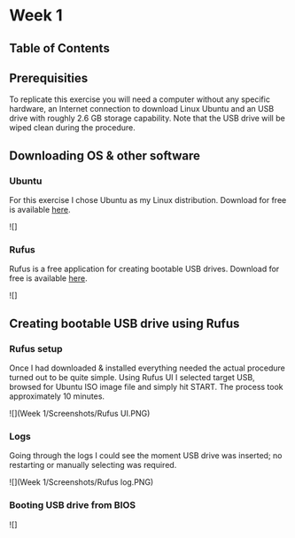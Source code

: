 # Week 1

## Table of Contents

## Prerequisities

To replicate this exercise you will need a computer without any specific hardware, an Internet connection to download Linux Ubuntu and an USB drive with roughly 2.6 GB storage capability. Note that the USB drive will be wiped clean during the procedure.

## Downloading OS & other software

### Ubuntu

For this exercise I chose Ubuntu as my Linux distribution. Download for free is available [here](https://ubuntu.com/#download).

![]

### Rufus

Rufus is a free application for creating bootable USB drives. Download for free is available [here](https://rufus.ie/).

![]

## Creating bootable USB drive using Rufus

### Rufus setup

Once I had downloaded & installed everything needed the actual procedure turned out to be quite simple. Using Rufus UI I selected target USB, browsed for Ubuntu ISO image file and simply hit START. The process took approximately 10 minutes.

![](Week 1/Screenshots/Rufus UI.PNG)

### Logs

Going through the logs I could see the moment USB drive was inserted; no restarting or manually selecting was required.

![](Week 1/Screenshots/Rufus log.PNG)

### Booting USB drive from BIOS

![]